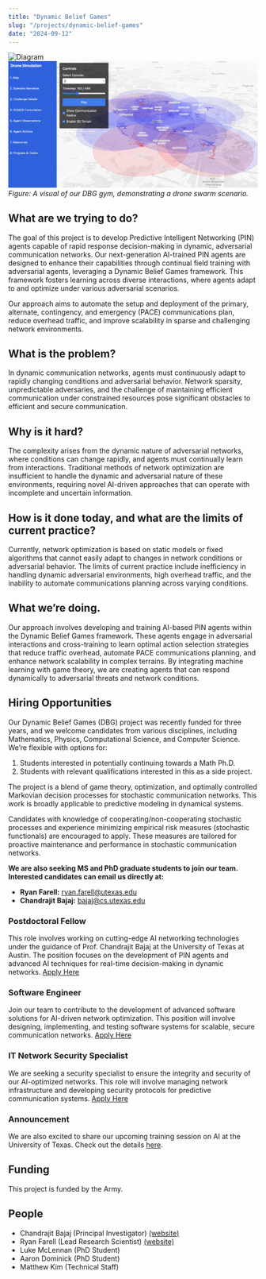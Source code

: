 ```yaml
---
title: "Dynamic Belief Games"
slug: "/projects/dynamic-belief-games"
date: "2024-09-12"
---
```


![Diagram](../../../images/projects/dynamic_belief_games/dynamic_belief_games_diagram.png)
![drone-swarm.jpg](../../../images/projects/dynamic_belief_games/drone-swarm.jpg)
*Figure: A visual of our DBG gym, demonstrating a drone swarm scenario.*

## What are we trying to do?

The goal of this project is to develop Predictive Intelligent Networking (PIN) agents capable of rapid response decision-making in dynamic, adversarial communication networks. Our next-generation AI-trained PIN agents are designed to enhance their capabilities through continual field training with adversarial agents, leveraging a Dynamic Belief Games framework. This framework fosters learning across diverse interactions, where agents adapt to and optimize under various adversarial scenarios.

Our approach aims to automate the setup and deployment of the primary, alternate, contingency, and emergency (PACE) communications plan, reduce overhead traffic, and improve scalability in sparse and challenging network environments.

## What is the problem?

In dynamic communication networks, agents must continuously adapt to rapidly changing conditions and adversarial behavior. Network sparsity, unpredictable adversaries, and the challenge of maintaining efficient communication under constrained resources pose significant obstacles to efficient and secure communication.

## Why is it hard?

The complexity arises from the dynamic nature of adversarial networks, where conditions can change rapidly, and agents must continually learn from interactions. Traditional methods of network optimization are insufficient to handle the dynamic and adversarial nature of these environments, requiring novel AI-driven approaches that can operate with incomplete and uncertain information.

## How is it done today, and what are the limits of current practice?

Currently, network optimization is based on static models or fixed algorithms that cannot easily adapt to changes in network conditions or adversarial behavior. The limits of current practice include inefficiency in handling dynamic adversarial environments, high overhead traffic, and the inability to automate communications planning across varying conditions.

## What we’re doing.

Our approach involves developing and training AI-based PIN agents within the Dynamic Belief Games framework. These agents engage in adversarial interactions and cross-training to learn optimal action selection strategies that reduce traffic overhead, automate PACE communications planning, and enhance network scalability in complex terrains. By integrating machine learning with game theory, we are creating agents that can respond dynamically to adversarial threats and network conditions.

## Hiring Opportunities

Our Dynamic Belief Games (DBG) project was recently funded for three years, and we welcome candidates from various disciplines, including Mathematics, Physics, Computational Science, and Computer Science. We’re flexible with options for:

1. Students interested in potentially continuing towards a Math Ph.D.
2. Students with relevant qualifications interested in this as a side project.

The project is a blend of game theory, optimization, and optimally controlled Markovian decision processes for stochastic communication networks. This work is broadly applicable to predictive modeling in dynamical systems.

Candidates with knowledge of cooperating/non-cooperating stochastic processes and experience minimizing empirical risk measures (stochastic functionals) are encouraged to apply. These measures are tailored for proactive maintenance and performance in stochastic communication networks.

**We are also seeking MS and PhD graduate students to join our team. Interested candidates can email us directly at:**

- **Ryan Farell:** ryan.farell@utexas.edu
- **Chandrajit Bajaj:** bajaj@cs.utexas.edu

### Postdoctoral Fellow

This role involves working on cutting-edge AI networking technologies under the guidance of Prof. Chandrajit Bajaj at the University of Texas at Austin. The position focuses on the development of PIN agents and advanced AI techniques for real-time decision-making in dynamic networks.
[Apply Here](https://utaustin.wd1.myworkdayjobs.com/en-US/UTstaff/job/Postdoctoral-Fellow_R_00033359)

### Software Engineer

Join our team to contribute to the development of advanced software solutions for AI-driven network optimization. This position will involve designing, implementing, and testing software systems for scalable, secure communication networks.
[Apply Here](https://utaustin.wd1.myworkdayjobs.com/en-US/UTstaff/job/AUSTIN-TX/Software-Engineer_R_00033287?q=computer+science)

### IT Network Security Specialist

We are seeking a security specialist to ensure the integrity and security of our AI-optimized networks. This role will involve managing network infrastructure and developing security protocols for predictive communication systems.
[Apply Here](https://utaustin.wd1.myworkdayjobs.com/en-US/UTstaff/job/AUSTIN-TX/IT-Network-Security-Specialist_R_00033229?q=computer+science)

### Announcement

We are also excited to share our upcoming training session on AI at the University of Texas. Check out the details [here](https://dra.utexas.edu/trainingAI).

## Funding

This project is funded by the Army.

## People

- Chandrajit Bajaj (Principal Investigator) [(website)](https://www.cs.utexas.edu/~bajaj/cvc/index.shtml)
- Ryan Farell (Lead Research Scientist) [(website)](https://rfarell.github.io/index.html)
- Luke McLennan (PhD Student)
- Aaron Dominick (PhD Student)
- Matthew Kim (Technical Staff)
